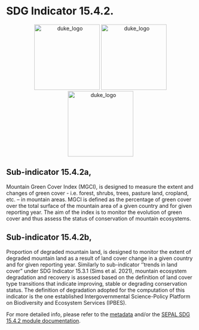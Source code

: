 # SDG Indicator 15.4.2.

<center style="inline-block">
    <img 
        src="https://raw.githubusercontent.com/sepal-contrib/sepal_mgci/main/utils/img/sdg.png" 
        alt="duke_logo" 
        height="175" 
        class="ma-3"
    />
    <img 
        src="https://raw.githubusercontent.com/sepal-contrib/sepal_mgci/main/utils/img/sdg15.png" 
        alt="duke_logo" 
        height="175" 
        class="ma-3"
    />
    <img 
        src="https://raw.githubusercontent.com/sepal-contrib/sepal_mgci/main/utils/img/sdg1542.png" 
        alt="duke_logo" 
        height="175" 
        class="ma-3"
    />
</center>

## Sub-indicator 15.4.2a, 

Mountain Green Cover Index (MGCI), is designed to measure the extent and changes of green cover - i.e. forest, shrubs, trees, pasture land, cropland, etc. – in mountain areas. MGCI is defined as the percentage of green cover over the total surface of the mountain area of a given country and for given reporting year. The aim of the index is to monitor the evolution of green cover and thus assess the status of conservation of mountain ecosystems.

## Sub-indicator 15.4.2b, 


Proportion of degraded mountain land, is designed to monitor the extent of degraded mountain land as a result of land cover change in a given country and for given reporting year. Similarly to sub-indicator ‘’trends in land cover” under SDG Indicator 15.3.1 (Sims et al. 2021), mountain ecosystem degradation and recovery is assessed based on the definition of land cover type transitions that indicate improving, stable or degrading conservation status. The definition of degradation adopted for the computation of this indicator is the one established Intergovernmental Science-Policy Platform on Biodiversity and Ecosystem Services (IPBES).

For more detailed info, please refer to the <a href="https://unstats.un.org/sdgs/metadata/files/Metadata-15-04-02.pdf" target="_blank">metadata</a> and/or the <a href="https://mgci-docs.readthedocs.io/en/latest/sepal/index.html" target="_blank">SEPAL SDG 15.4.2 module documentation</a>.